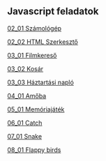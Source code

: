 ## Javascript feladatok

<a href="https://github.com/agiwunderlich/JS_02_01_Szamologep">02_01 Számológép</a>

<a href="https://github.com/agiwunderlich/JS_02_02_HTML_Szerkeszto">02_02 HTML Szerkesztő</a>

<a href="https://github.com/agiwunderlich/JS_03_01_Filmkereso">03_01 Filmkereső</a>

<a href="https://github.com/agiwunderlich/JS_03_02_Kosar">03_02 Kosár</a>

<a href="https://github.com/agiwunderlich/JS_03_03_Haztartasi_naplo">03_03 Háztartási napló</a>

<a href="https://github.com/agiwunderlich/JS_04_01_Amoba">04_01 Amőba</a>

<a href="https://github.com/agiwunderlich/JS_05_01_Memoriajatek">05_01 Memóriajáték</a>

<a href="https://github.com/agiwunderlich/JS_06_01_Catch">06_01 Catch</a>

<a href="https://github.com/agiwunderlich/JS_07_01_Snake">07_01 Snake</a>

<a href="https://github.com/agiwunderlich/JS_08_01_Flappy_birds">08_01 Flappy birds</a>














